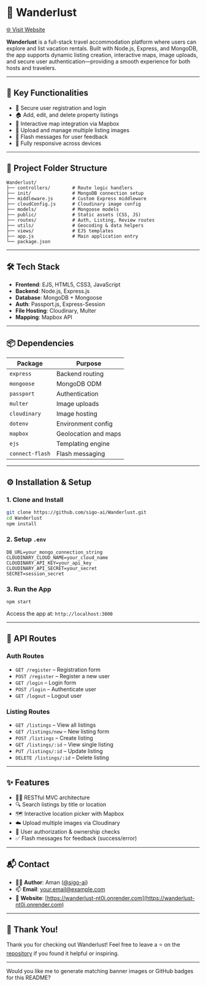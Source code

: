 
# 🧭 Wanderlust

[🌐 Visit Website](https://wanderlust-nt0i.onrender.com)

**Wanderlust** is a full-stack travel accommodation platform where users can explore and list vacation rentals. Built with Node.js, Express, and MongoDB, the app supports dynamic listing creation, interactive maps, image uploads, and secure user authentication—providing a smooth experience for both hosts and travelers.

---

## 🔑 Key Functionalities

* 🔐 Secure user registration and login
* 🏠 Add, edit, and delete property listings
* 📍 Interactive map integration via Mapbox
* 📸 Upload and manage multiple listing images
* 💬 Flash messages for user feedback
* 📱 Fully responsive across devices

---

## 📁 Project Folder Structure

```
Wanderlust/
├── controllers/        # Route logic handlers
├── init/               # MongoDB connection setup
├── middleware.js       # Custom Express middleware
├── cloudConfig.js      # Cloudinary image config
├── models/             # Mongoose models
├── public/             # Static assets (CSS, JS)
├── routes/             # Auth, Listing, Review routes
├── utils/              # Geocoding & data helpers
├── views/              # EJS templates
├── app.js              # Main application entry
└── package.json
```

---

## 🛠️ Tech Stack

* **Frontend**: EJS, HTML5, CSS3, JavaScript
* **Backend**: Node.js, Express.js
* **Database**: MongoDB + Mongoose
* **Auth**: Passport.js, Express-Session
* **File Hosting**: Cloudinary, Multer
* **Mapping**: Mapbox API

---

## 📦 Dependencies

| Package         | Purpose              |
| --------------- | -------------------- |
| `express`       | Backend routing      |
| `mongoose`      | MongoDB ODM          |
| `passport`      | Authentication       |
| `multer`        | Image uploads        |
| `cloudinary`    | Image hosting        |
| `dotenv`        | Environment config   |
| `mapbox`        | Geolocation and maps |
| `ejs`           | Templating engine    |
| `connect-flash` | Flash messaging      |

---

## ⚙️ Installation & Setup

### 1. Clone and Install

```bash
git clone https://github.com/sigo-ai/Wanderlust.git
cd Wanderlust
npm install
```

### 2. Setup `.env`

```env
DB_URL=your_mongo_connection_string
CLOUDINARY_CLOUD_NAME=your_cloud_name
CLOUDINARY_API_KEY=your_api_key
CLOUDINARY_API_SECRET=your_secret
SECRET=session_secret
```

### 3. Run the App

```bash
npm start
```

Access the app at: `http://localhost:3000`

---

## 📡 API Routes

### Auth Routes

* `GET /register` – Registration form
* `POST /register` – Register a new user
* `GET /login` – Login form
* `POST /login` – Authenticate user
* `GET /logout` – Logout user

### Listing Routes

* `GET /listings` – View all listings
* `GET /listings/new` – New listing form
* `POST /listings` – Create listing
* `GET /listings/:id` – View single listing
* `PUT /listings/:id` – Update listing
* `DELETE /listings/:id` – Delete listing

---

## ✨ Features

* 🧑‍💻 RESTful MVC architecture
* 🔍 Search listings by title or location
* 🗺️ Interactive location picker with Mapbox
* ☁️ Upload multiple images via Cloudinary
* 🚫 User authorization & ownership checks
* ✅ Flash messages for feedback (success/error)

---

## 📬 Contact

* 👨‍💻 **Author**: Aman ([@sigo-ai](https://github.com/sigo-ai))
* 📫 **Email**: [your.email@example.com](mailto:sharmajiaman562@gmail.com)
* 🔗 **Website**: [https://wanderlust-nt0i.onrender.com](https://wanderlust-nt0i.onrender.com)

---

## 🙏 Thank You!

Thank you for checking out Wanderlust! Feel free to leave a ⭐ on the [repository](https://github.com/sigo-ai/Wanderlust) if you found it helpful or inspiring.

---

Would you like me to generate matching banner images or GitHub badges for this README?
